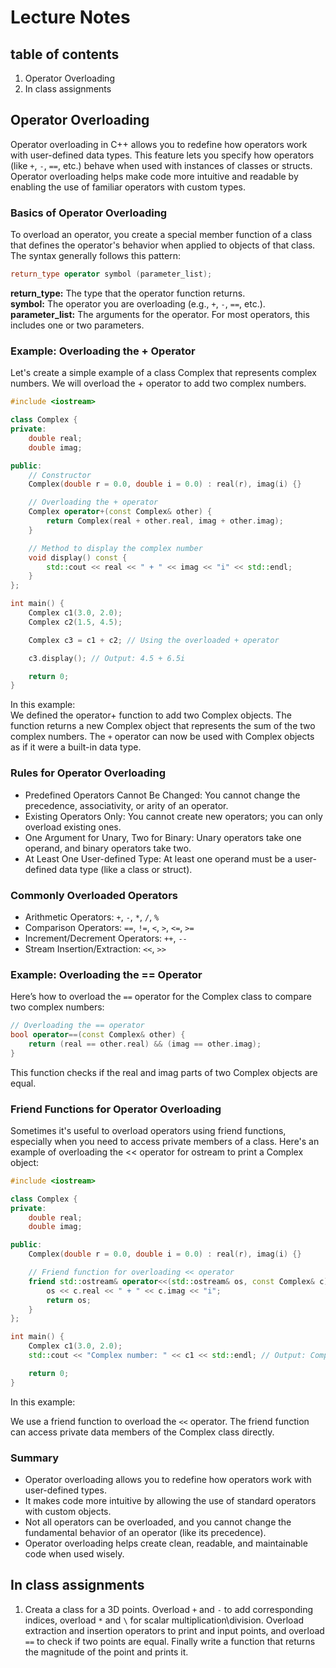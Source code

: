 # Lecture Notes

## table of contents
1. Operator Overloading  
2. In class assignments


## Operator Overloading
Operator overloading in C++ allows you to redefine how operators work with user-defined data types. This feature lets you specify how operators (like ```+```, ```-```, ```==```, etc.) behave when used with instances of classes or structs. Operator overloading helps make code more intuitive and readable by enabling the use of familiar operators with custom types.

### Basics of Operator Overloading
To overload an operator, you create a special member function of a class that defines the operator's behavior when applied to objects of that class. The syntax generally follows this pattern:

```cpp
return_type operator symbol (parameter_list);
```

**return_type:** The type that the operator function returns.<br>
**symbol:** The operator you are overloading (e.g., ```+```, ```-```, ```==```, etc.).<br>
**parameter_list:** The arguments for the operator. For most operators, this includes one or two parameters.<br>

### Example: Overloading the + Operator
Let's create a simple example of a class Complex that represents complex numbers. We will overload the + operator to add two complex numbers.

```cpp
#include <iostream>

class Complex {
private:
    double real;
    double imag;

public:
    // Constructor
    Complex(double r = 0.0, double i = 0.0) : real(r), imag(i) {}

    // Overloading the + operator
    Complex operator+(const Complex& other) {
        return Complex(real + other.real, imag + other.imag);
    }

    // Method to display the complex number
    void display() const {
        std::cout << real << " + " << imag << "i" << std::endl;
    }
};

int main() {
    Complex c1(3.0, 2.0);
    Complex c2(1.5, 4.5);

    Complex c3 = c1 + c2; // Using the overloaded + operator

    c3.display(); // Output: 4.5 + 6.5i

    return 0;
}
```

In this example:<br>
We defined the operator+ function to add two Complex objects.
The function returns a new Complex object that represents the sum of the two complex numbers.
The ```+``` operator can now be used with Complex objects as if it were a built-in data type.

### Rules for Operator Overloading
* Predefined Operators Cannot Be Changed: You cannot change the precedence, associativity, or arity of an operator.
* Existing Operators Only: You cannot create new operators; you can only overload existing ones.
* One Argument for Unary, Two for Binary: Unary operators take one operand, and binary operators take two.
* At Least One User-defined Type: At least one operand must be a user-defined data type (like a class or struct).


### Commonly Overloaded Operators
* Arithmetic Operators: ```+```, ```-```, ```*```, ```/```, ```%```
* Comparison Operators: ```==```, ```!=```, ```<```, ```>```, ```<=```, ```>=```
* Increment/Decrement Operators: ```++```, ```--```
* Stream Insertion/Extraction: ```<<```, ```>>```


### Example: Overloading the == Operator
Here’s how to overload the ```==``` operator for the Complex class to compare two complex numbers:

```cpp
// Overloading the == operator
bool operator==(const Complex& other) {
    return (real == other.real) && (imag == other.imag);
}
```

This function checks if the real and imag parts of two Complex objects are equal.

### Friend Functions for Operator Overloading
Sometimes it's useful to overload operators using friend functions, especially when you need to access private members of a class. Here's an example of overloading the << operator for ostream to print a Complex object:

```cpp
#include <iostream>

class Complex {
private:
    double real;
    double imag;

public:
    Complex(double r = 0.0, double i = 0.0) : real(r), imag(i) {}

    // Friend function for overloading << operator
    friend std::ostream& operator<<(std::ostream& os, const Complex& c) {
        os << c.real << " + " << c.imag << "i";
        return os;
    }
};

int main() {
    Complex c1(3.0, 2.0);
    std::cout << "Complex number: " << c1 << std::endl; // Output: Complex number: 3 + 2i

    return 0;
}
```
In this example:

We use a friend function to overload the ```<<``` operator.
The friend function can access private data members of the Complex class directly.


### Summary
* Operator overloading allows you to redefine how operators work with user-defined types.
* It makes code more intuitive by allowing the use of standard operators with custom objects.
* Not all operators can be overloaded, and you cannot change the fundamental behavior of an operator (like its precedence).
* Operator overloading helps create clean, readable, and maintainable code when used wisely.


## In class assignments
1. Creata a class for a 3D points. Overload ```+``` and ```-``` to add corresponding indices, overload ```*``` and ```\``` for scalar multiplication\division. Overload extraction and insertion operators to print and input points, and overload ```==``` to check if two points are equal. Finally write a function that returns the magnitude of the point and prints it. 